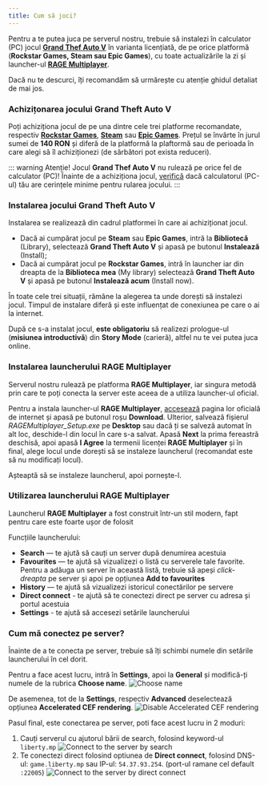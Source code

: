 ```yaml
---
title: Cum să joci?
---
```


Pentru a te putea juca pe serverul nostru, trebuie să instalezi în calculator (PC) jocul [**Grand Thef Auto V**](https://ro.wikipedia.org/wiki/Grand_Theft_Auto_V) în varianta licențiată, de pe orice platformă (**Rockstar Games, Steam sau Epic Games**), cu toate actualizările la zi și launcher-ul [**RAGE Multiplayer**](https://rage.mp).

Dacă nu te descurci, îți recomandăm să urmărește cu atenție ghidul detaliat de mai jos.

### Achizițonarea jocului **Grand Theft Auto V**

Poți achiziționa jocul de pe una dintre cele trei platforme recomandate, respectiv [**Rockstar Games**](https://store.rockstargames.com/game/buy-gta-v), [**Steam**](https://store.steampowered.com/app/271590/Grand_Theft_Auto_V/) sau [**Epic Games**](https://store.epicgames.com/en-US/p/grand-theft-auto-v). Prețul se învârte în jurul sumei de **140 RON** și diferă de la platformă la plaftormă sau de perioada în care alegi să îl achiziționezi (de sărbători pot exista reduceri).

::: warning Atenție!
Jocul **Grand Thef Auto V** nu rulează pe orice fel de calculator (PC)! Înainte de a achiziționa jocul, [verifică](https://support.rockstargames.com/articles/203428177/Grand-Theft-Auto-V-PC-System-Requirements) dacă calculatorul (PC-ul) tău are cerințele minime pentru rularea jocului.
:::

### Instalarea jocului **Grand Theft Auto V**

Instalarea se realizează din cadrul platformei în care ai achiziționat jocul.

- Dacă ai cumpărat jocul pe **Steam** sau **Epic Games**, intră la **Bibliotecă** (Library), selectează **Grand Theft Auto V** și apasă pe butonul **Instalează** (Install);
- Dacă ai cumpărat jocul pe **Rockstar Games**, intră în launcher iar din dreapta de la **Biblioteca mea** (My library) selectează **Grand Theft Auto V** și apasă pe butonul **Instalează acum** (Install now).

În toate cele trei situații, rămâne la alegerea ta unde dorești să instalezi jocul. Timpul de instalare diferă și este influențat de conexiunea pe care o ai la internet.

După ce s-a instalat jocul, **este obligatoriu** să realizezi prologue-ul (**misiunea introductivă**) din **Story Mode** (carieră), altfel nu te vei putea juca online.

### Instalarea launcherului **RAGE Multiplayer**

Serverul nostru rulează pe platforma **RAGE Multiplayer**, iar singura metodă prin care te poți conecta la server este aceea de a utiliza launcher-ul oficial.

Pentru a instala launcher-ul **RAGE Multiplayer**, [accesează](https://rage.mp) pagina lor oficială de internet și apasă pe butonul roșu **Download**. Ulterior, salvează fișierul _RAGEMultiplayer_Setup.exe_ pe **Desktop** sau dacă ți se salveză automat în alt loc, deschide-l din locul în care s-a salvat. Apasă **Next** la prima fereastră deschisă, apoi apasă **I Agree** la termenii licenței **RAGE Multiplayer** și în final, alege locul unde dorești să se instaleze launcherul (recomandat este să nu modificați locul).

Așteaptă să se instaleze launcherul, apoi pornește-l.

### Utilizarea launcherului **RAGE Multiplayer**

Launcherul **RAGE Multiplayer** a fost construit într-un stil modern, fapt pentru care este foarte ușor de folosit

Funcțiile launcherului:

- **Search** — te ajută să cauți un server după denumirea acestuia
- **Favourites** — te ajută să vizualizezi o listă cu serverele tale favorite. Pentru a adăuga un server în această listă, trebuie să apeși _click-dreapta_ pe server și apoi pe opțiunea **Add to favourites**
- **History** — te ajută să vizualizezi istoricul conectărilor pe servere
- **Direct connect** - te ajută să te conectezi direct pe server cu adresa și portul acestuia
- **Settings** - te ajută să accesezi setările launcherului

### Cum mă conectez pe server?

Înainte de a te conecta pe server, trebuie să îți schimbi numele din setările launcherului în cel dorit.

Pentru a face acest lucru, intră în **Settings**, apoi la **General** și modifică-ți numele de la rubrica **Choose name**.
<Image src="https://i.imgur.com/2m0U8hn.gif" alt="Choose name" />

De asemenea, tot de la **Settings**, respectiv **Advanced** deselectează opțiunea **Accelerated CEF rendering**.
<Image src="https://i.imgur.com/czKh5Sr.gif" alt="Disable Accelerated CEF rendering" />

Pasul final, este conectarea pe server, poti face acest lucru in 2 moduri:
1. Cauți serverul cu ajutorul bării de search, folosind keyword-ul `liberty.mp` <Image src="https://i.imgur.com/4ceQtBz.gif" alt="Connect to the server by search" />
2. Te conectezi direct folosind optiunea de **Direct connect**, folosind DNS-ul: `game.liberty.mp` sau IP-ul: `54.37.93.254`. (port-ul ramane cel default `:22005`) <Image src="https://i.imgur.com/hH2FVWy.gif" alt="Connect to the server by direct connect" />
